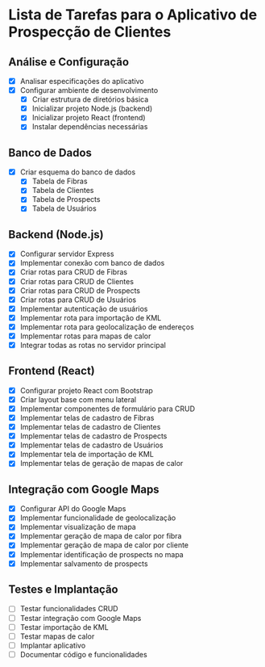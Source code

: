# Lista de Tarefas para o Aplicativo de Prospecção de Clientes

## Análise e Configuração
- [x] Analisar especificações do aplicativo
- [x] Configurar ambiente de desenvolvimento
  - [x] Criar estrutura de diretórios básica
  - [x] Inicializar projeto Node.js (backend)
  - [x] Inicializar projeto React (frontend)
  - [x] Instalar dependências necessárias

## Banco de Dados
- [x] Criar esquema do banco de dados
  - [x] Tabela de Fibras
  - [x] Tabela de Clientes
  - [x] Tabela de Prospects
  - [x] Tabela de Usuários

## Backend (Node.js)
- [x] Configurar servidor Express
- [x] Implementar conexão com banco de dados
- [x] Criar rotas para CRUD de Fibras
- [x] Criar rotas para CRUD de Clientes
- [x] Criar rotas para CRUD de Prospects
- [x] Criar rotas para CRUD de Usuários
- [x] Implementar autenticação de usuários
- [x] Implementar rota para importação de KML
- [x] Implementar rota para geolocalização de endereços
- [x] Implementar rotas para mapas de calor
- [x] Integrar todas as rotas no servidor principal

## Frontend (React)
- [x] Configurar projeto React com Bootstrap
- [x] Criar layout base com menu lateral
- [x] Implementar componentes de formulário para CRUD
- [x] Implementar telas de cadastro de Fibras
- [x] Implementar telas de cadastro de Clientes
- [x] Implementar telas de cadastro de Prospects
- [x] Implementar telas de cadastro de Usuários
- [x] Implementar tela de importação de KML
- [x] Implementar telas de geração de mapas de calor

## Integração com Google Maps
- [x] Configurar API do Google Maps
- [x] Implementar funcionalidade de geolocalização
- [x] Implementar visualização de mapa
- [x] Implementar geração de mapa de calor por fibra
- [x] Implementar geração de mapa de calor por cliente
- [x] Implementar identificação de prospects no mapa
- [x] Implementar salvamento de prospects

## Testes e Implantação
- [ ] Testar funcionalidades CRUD
- [ ] Testar integração com Google Maps
- [ ] Testar importação de KML
- [ ] Testar mapas de calor
- [ ] Implantar aplicativo
- [ ] Documentar código e funcionalidades
